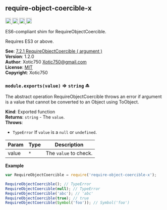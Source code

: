 <a name="module_require-object-coercible-x"></a>

## require-object-coercible-x
<a href="https://travis-ci.org/Xotic750/require-object-coercible-x"
title="Travis status">
<img
src="https://travis-ci.org/Xotic750/require-object-coercible-x.svg?branch=master"
alt="Travis status" height="18">
</a>
<a href="https://david-dm.org/Xotic750/require-object-coercible-x"
title="Dependency status">
<img src="https://david-dm.org/Xotic750/require-object-coercible-x.svg"
alt="Dependency status" height="18"/>
</a>
<a
href="https://david-dm.org/Xotic750/require-object-coercible-x#info=devDependencies"
title="devDependency status">
<img
src="https://david-dm.org/Xotic750/require-object-coercible-x/dev-status.svg"
alt="devDependency status" height="18"/>
</a>
<a
href="https://badge.fury.io/js/require-object-coercible-x"
title="npm version">
<img src="https://badge.fury.io/js/require-object-coercible-x.svg"
alt="npm version" height="18">
</a>

ES6-compliant shim for RequireObjectCoercible.

Requires ES3 or above.

**See**: [7.2.1 RequireObjectCoercible ( argument )](http://www.ecma-international.org/ecma-262/6.0/#sec-requireobjectcoercible)  
**Version**: 1.2.0  
**Author**: Xotic750 <Xotic750@gmail.com>  
**License**: [MIT](&lt;https://opensource.org/licenses/MIT&gt;)  
**Copyright**: Xotic750  
<a name="exp_module_require-object-coercible-x--module.exports"></a>

### `module.exports(value)` ⇒ <code>string</code> ⏏
The abstract operation RequireObjectCoercible throws an error if argument
is a value that cannot be converted to an Object using ToObject.

**Kind**: Exported function  
**Returns**: <code>string</code> - The `value`.  
**Throws**:

- <code>TypeError</code> If `value` is a `null` or `undefined`.


| Param | Type | Description |
| --- | --- | --- |
| value | <code>\*</code> | The `value` to check. |

**Example**  
```js
var RequireObjectCoercible = require('require-object-coercible-x');

RequireObjectCoercible(); // TypeError
RequireObjectCoercible(null); // TypeError
RequireObjectCoercible('abc'); // 'abc'
RequireObjectCoercible(true); // true
RequireObjectCoercible(Symbol('foo')); // Symbol('foo')
```
